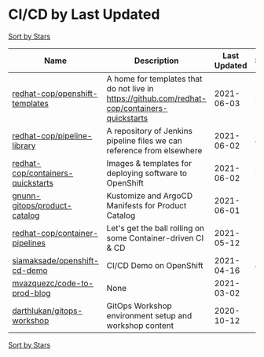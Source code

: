 # CI/CD by Last Updated

[Sort by Stars](CI_CD.Stars.md)

Name | Description | Last Updated | Stars 
--- | --- | --- | --- 
[redhat-cop/openshift-templates](https://github.com/redhat-cop/openshift-templates) | A home for templates that do not live in https://github.com/redhat-cop/containers-quickstarts | 2021-06-03 | 29 
[redhat-cop/pipeline-library](https://github.com/redhat-cop/pipeline-library) | A repository of Jenkins pipeline files we can reference from elsewhere | 2021-06-02 | 45 
[redhat-cop/containers-quickstarts](https://github.com/redhat-cop/containers-quickstarts) | Images & templates for deploying software to OpenShift | 2021-06-02 | 220 
[gnunn-gitops/product-catalog](https://github.com/gnunn-gitops/product-catalog) | Kustomize and ArgoCD Manifests for Product Catalog | 2021-06-01 | 18 
[redhat-cop/container-pipelines](https://github.com/redhat-cop/container-pipelines) | Let's get the ball rolling on some Container-driven CI & CD | 2021-05-12 | 126 
[siamaksade/openshift-cd-demo](https://github.com/siamaksade/openshift-jenkins-demo) | CI/CD Demo on OpenShift | 2021-04-16 | 492 
[mvazquezc/code-to-prod-blog](https://github.com/mvazquezc/code-to-prod-blog) | None | 2021-03-02 | 5 
[darthlukan/gitops-workshop](https://github.com/darthlukan/gitops-workshop) | GitOps Workshop environment setup and workshop content | 2020-10-12 | 5 

[Sort by Stars](CI_CD.Stars.md)
